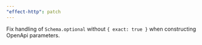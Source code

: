 ```yaml
---
"effect-http": patch
---
```


Fix handling of `Schema.optional` without `{ exact: true }` when constructing OpenApi parameters.
